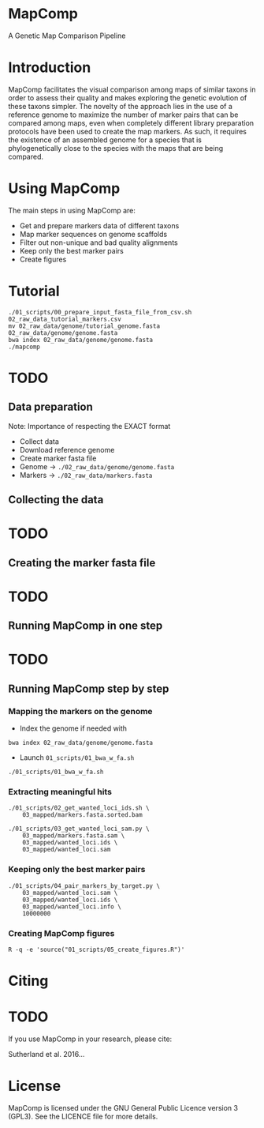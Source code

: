 # MapComp

A Genetic Map Comparison Pipeline

# Introduction

MapComp facilitates the visual comparison among maps of similar taxons in order
to assess their quality and makes exploring the genetic evolution of these
taxons simpler. The novelty of the approach lies in the use of a reference
genome to maximize the number of marker pairs that can be compared among maps,
even when completely different library preparation protocols have been used to
create the map markers. As such, it requires the existence of an assembled
genome for a species that is phylogenetically close to the species with the
maps that are being compared.

# Using MapComp

The main steps in using MapComp are:

- Get and prepare markers data of different taxons
- Map marker sequences on genome scaffolds
- Filter out non-unique and bad quality alignments
- Keep only the best marker pairs
- Create figures

# Tutorial
```
./01_scripts/00_prepare_input_fasta_file_from_csv.sh 02_raw_data_tutorial_markers.csv
mv 02_raw_data/genome/tutorial_genome.fasta 02_raw_data/genome/genome.fasta
bwa index 02_raw_data/genome/genome.fasta
./mapcomp
```

# TODO

## Data preparation

Note: Importance of respecting the EXACT format

- Collect data
- Download reference genome
- Create marker fasta file
- Genome -> `./02_raw_data/genome/genome.fasta`
- Markers -> `./02_raw_data/markers.fasta`

## Collecting the data
# TODO

## Creating the marker fasta file
# TODO

## Running MapComp in one step
# TODO

## Running MapComp step by step

### Mapping the markers on the genome

- Index the genome if needed with

```
bwa index 02_raw_data/genome/genome.fasta
```

- Launch `01_scripts/01_bwa_w_fa.sh`

```
./01_scripts/01_bwa_w_fa.sh
```

### Extracting meaningful hits

```
./01_scripts/02_get_wanted_loci_ids.sh \
    03_mapped/markers.fasta.sorted.bam

./01_scripts/03_get_wanted_loci_sam.py \
    03_mapped/markers.fasta.sam \
    03_mapped/wanted_loci.ids \
    03_mapped/wanted_loci.sam
```

### Keeping only the best marker pairs

```
./01_scripts/04_pair_markers_by_target.py \
    03_mapped/wanted_loci.sam \
    03_mapped/wanted_loci.ids \
    03_mapped/wanted_loci.info \
    10000000
```

### Creating MapComp figures

```
R -q -e 'source("01_scripts/05_create_figures.R")'
```

# Citing
# TODO
If you use MapComp in your research, please cite:

Sutherland et al. 2016...

# License

MapComp is licensed under the GNU General Public Licence version 3 (GPL3). See
the LICENCE file for more details.
